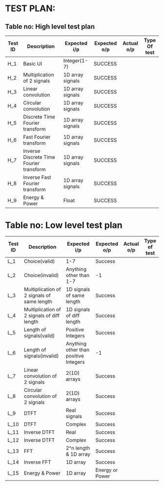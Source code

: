 # TEST PLAN:

## Table no: High level test plan

| **Test ID** | **Description**                                              | **Expected i/p** | **Expected o/p** | **Actual o/p** |**Type Of test**  |  
|-------------|--------------------------------------------------------------|------------|-------------|----------------|------------------| 
| H_1 | Basic UI | Integer(1-7) | SUCCESS |                | |
| H_2 | Multiplication of 2 signals | 1D array signals | SUCCESS |          |  |
| H_3 | Linear convolution | 1D array signals | SUCCESS |         |  |
| H_4 | Circular convolution | 1D array signals | SUCCESS |       | |
| H_5 | Discrete Time Fourier transform | 1D array signals | SUCCESS |          | |
| H_6 | Fast Fourier transform | 1D array signals | SUCCESS |        |  |
| H_7 | Inverse Discrete Time Fourier transform | 1D array signals | SUCCESS |       |  |
| H_8 | Inverse Fast Fourier transform | 1D array signals | SUCCESS |      |  |
| H_9 | Energy & Power | Float | SUCCESS |       |  |

# Table no: Low level test plan
| **Test ID** | **Description** | **Expected i/p** | **Expected o/p** | **Actual o/p** | **Type of test** |
| ------- | ---------------- | ------------ | ------------ | ---------- | ------------ |
| L_1 | Choice(valid) | 1-7 | Success | | |
| L_2 | Choice(invalid) | Anything other than 1-7 | -1 | | |
| L_3 | Multiplication of 2 signals of same length | 1D signals of same length | Success | | |
| L_4 | Multiplication of 2 signals of diff length | 1D signals of diff length | Success | | |
| L_5 | Length of signals(valid) | Positive Integers | Success | | |
| L_6 | Length of signals(invalid) | Anything other than positive Integers | -1 | | |
| L_7 | Linear convolution of 2 signals | 2(1D) arrays | Success | | |
| L_8 | Circular convolution of 2 signals | 2(1D) arrays | Success | | |
| L_9 | DTFT | Real signals | Success | | |
| L_10 | DTFT | Complex | Success | | |
| L_11 | Inverse DTFT | Real | Success | | |
| L_12 | Inverse DTFT | Complex | Success | | |
| L_13 | FFT |2^n length & 1D array | Success | | |
| L_14 | Inverse FFT | 1D array | Success | | |
| L_15 | Energy & Power | 1D array | Energy or Power | | |

